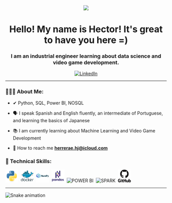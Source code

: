 <div id ="header" align="center">
    <img src="https://media.giphy.com/media/LR5ZBwZHv02lmpVoEU/giphy-downsized-large.gif" width= "200"/>
    <h1 align ="center"> Hello! My name is Hector! It's great to have you here =) </h1>
    <h3 align = "center"> I am an industrial engineer learning about data science and video game development.
    </he>
</div>


<div id="badges" align="center">
    <a href="https://www.linkedin.com/in/herrerraespinolahj" target="_blank">
        <img src ="https://img.shields.io/badge/LinkedIn-www.linkedin.com%2Fin%2Fherrerraespinolahj-blue"
            alt ="LinkedIn" >
    </a>
</div>

---
### 👨🏽‍💻 About Me: 

- ✔ Python, SQL, Power BI, NOSQL

- 🗣  I speak Spanish and English fluently, an intermediate of Portuguese, and learning the basics of Japanese

- 📚 I am currently learning about Machine Learning and Video Game Development

- 📩 How to reach me **herrerae.hj@icloud.com**



<div align ="left">
    <h3> 🔨 Technical Skills:</h3>
    <div>
    <img src="https://github.com/devicons/devicon/blob/master/icons/python/python-original.svg" title="PYTHON" alt="PYTHON" width="40" height="40"/>&nbsp;
   <img src= "https://github.com/devicons/devicon/blob/master/icons/docker/docker-original-wordmark.svg" title="DOCKER" alt="DOCKER" width="40" height="40"/>&nbsp;
   <img src= "https://github.com/devicons/devicon/blob/master/icons/numpy/numpy-original-wordmark.svg" title="NUMPY" alt="NUMPY" width="40" height="40"/>&nbsp;
    <img src= "https://github.com/devicons/devicon/blob/master/icons/pandas/pandas-original-wordmark.svg" title="PANDAS" alt="PANDAS" width="40" height="40"/>&nbsp;
    <img src= "https://store-images.s-microsoft.com/image/apps.8409.14405452487353876.a6612b1c-3bfc-46da-ad7e-0dd83b65757d.69df8840-e52b-4609-9202-6f2c5f92aea1" title="POWER BI" alt="POWER BI" width="40" height="40"/>&nbsp;
    <img src= "https://xuri.me/wp-content/uploads/2016/03/apache-spark-logo.png" title="SPARK" alt="SPARK" width="40" height="40"/>&nbsp;
    <img src= "https://github.com/devicons/devicon/blob/master/icons/github/github-original-wordmark.svg" title="GITHUB" alt="GITHUB" width="40" height="40"/>&nbsp;

    
---

![Snake animation](https://github.com/mctechnology17/hectorherreraespinola/blob/output/github-contribution-grid-snake.svg)





